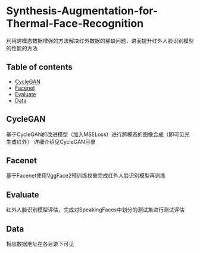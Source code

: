 # Synthesis-Augmentation-for-Thermal-Face-Recognition
利用跨模态数据增强的方法解决红外数据的稀缺问题，进而提升红外人脸识别模型的性能的方法

## Table of contents

* [CycleGAN](#CycleGAN)
* [Facenet](#Facenet)
* [Evaluate](#Evaluate)
* [Data](#Data)




## CycleGAN

基于CycleGAN的改进模型（加入MSELoss）进行跨模态的图像合成（即可见光生成红外）
详细介绍见CycleGAN目录


## Facenet

基于Facenet使用VggFace2预训练权重完成红外人脸识别模型再训练


## Evaluate

红外人脸识别模型评估，完成对SpeakingFaces中划分的测试集进行测试评估


## Data

相应数据地址在各目录下可见



